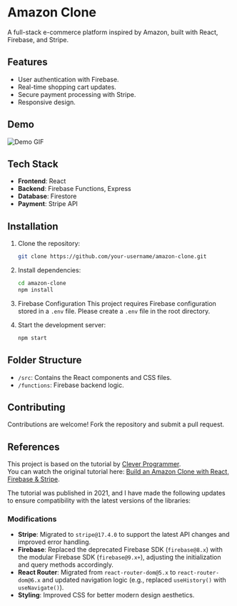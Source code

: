 # Amazon Clone

A full-stack e-commerce platform inspired by Amazon, built with React, Firebase, and Stripe.

## Features
- User authentication with Firebase.
- Real-time shopping cart updates.
- Secure payment processing with Stripe.
- Responsive design.

## Demo
![Demo GIF](https://your-link-to-gif.gif)

## Tech Stack
- **Frontend**: React
- **Backend**: Firebase Functions, Express
- **Database**: Firestore
- **Payment**: Stripe API
  
## Installation
1. Clone the repository:
   ```bash
   git clone https://github.com/your-username/amazon-clone.git
   ```
2. Install dependencies:
   ```bash
   cd amazon-clone
   npm install
    ```
3. Firebase Configuration
   This project requires Firebase configuration stored in a `.env` file.
   Please create a `.env` file in the root directory.

4. Start the development server:
   ```bash
   npm start
   ```

## Folder Structure
- `/src`: Contains the React components and CSS files.
- `/functions`: Firebase backend logic.

## Contributing
Contributions are welcome! Fork the repository and submit a pull request.

## References
This project is based on the tutorial by [Clever Programmer](https://www.youtube.com/c/CleverProgrammer).  
You can watch the original tutorial here: [Build an Amazon Clone with React, Firebase & Stripe](https://www.youtube.com/watch?v=RDV3Z1KCBvo).

The tutorial was published in 2021, and I have made the following updates to ensure compatibility with the latest versions of the libraries:

### Modifications
- **Stripe**: Migrated to `stripe@17.4.0` to support the latest API changes and improved error handling.
- **Firebase**: Replaced the deprecated Firebase SDK (`firebase@8.x`) with the modular Firebase SDK (`firebase@9.x+`), adjusting the initialization and query methods accordingly.
- **React Router**: Migrated from `react-router-dom@5.x` to `react-router-dom@6.x` and updated navigation logic (e.g., replaced `useHistory()` with `useNavigate()`).
- **Styling**: Improved CSS for better modern design aesthetics.


